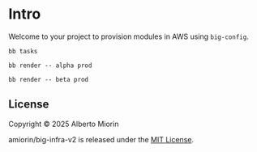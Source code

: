 # Intro

Welcome to your project to provision modules in AWS using `big-config`.

``` shell
bb tasks

bb render -- alpha prod

bb render -- beta prod
```

## License

Copyright © 2025 Alberto Miorin

amiorin/big-infra-v2 is released under the [MIT License](https://opensource.org/licenses/MIT).

